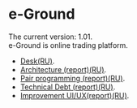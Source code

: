 # e-Ground
The current version: 1.01. </br>
e-Ground is online trading platform. </br>
- [Desk(RU)](https://trello.com/b/WMbNUcEG/e-ground).
- [Architecture (report)(RU)](https://github.com/steppbol/e-Ground/blob/master/e-ground-documentation/Architecture.md).
- [Pair programming (report)(RU)](https://github.com/steppbol/e-Ground/blob/master/e-ground-documentation/PairProgramming.md).
- [Technical Debt (report)(RU)](https://github.com/steppbol/e-Ground/blob/master/e-ground-documentation/TechnicalDebt(RU).md).
- [Improvement UI/UX(report)(RU)](https://github.com/steppbol/e-Ground/blob/master/e-ground-documentation/ImprovementUX.md).

